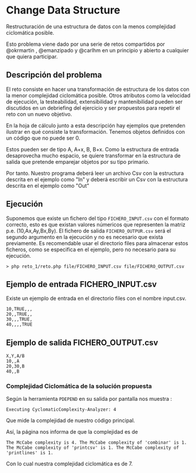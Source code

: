 # Change Data Structure
Restructuración de una estructura de datos con la menos complejidad ciclomática posible.

Esto problema viene dado por una serie de retos compartidos por @okrmartin , @emanzipado y @carlhm en un principio y abierto a cualquier que quiera participar.

## Descripción del problema
El reto consiste en hacer una transformación de estructura de los datos con la menor complejidad ciclomática posible. Otros atributos como la velocidad de ejecución, la testeabilidad, extensibilidad y mantenibilidad pueden ser discutidos en un debriefing del ejercicio y ser propuestos para repetir el reto con un nuevo objetivo.

En la hoja de cálculo junto a esta descripción hay ejemplos que pretenden ilustrar en qué consiste la transformación. Tenemos objetos definidos con un código que no puede ser 0. 

Estos pueden ser de tipo A, A+x, B, B+x. Como la estructura de entrada desaprovecha mucho espacio, se quiere transformar en la estructura de salida que pretende emparejar objetos por su tipo primario.

Por tanto. Nuestro programa deberá leer un archivo Csv con la estructura descrita en el ejemplo como "In" y deberá escribir un Csv con la estructura descrita en el ejemplo como "Out"

## Ejecución

Suponemos que existe un fichero del tipo `FICHERO_INPUT.csv` con el formato correcto, esto es que existan valores númericos que representen la matriz p.e. (10,Ax,Ay,Bx,By). El fichero de salida `FICHERO_OUTPUR.csv` será el segundo argumento en la ejecución y no es necesario que exista previamente. Es recomendable usar el directorio files para almacenar estos ficheros, como se especifica en el ejemplo, pero no necesario para su ejecución.

`> php reto_1/reto.php file/FICHERO_INPUT.csv file/FICHERO_OUTPUT.csv`

## Ejemplo de entrada FICHERO_INPUT.csv

Existe un ejemplo de entrada en el directorio files con el nombre input.csv. 

```
10,TRUE,,,
20,,TRUE,,
30,,,TRUE,
40,,,,TRUE
```

## Ejemplo de salida FICHERO_OUTPUT.csv

```
X,Y,A/B
10,,A
20,30,B
40,,B
```

### Complejidad Ciclomática de la solución propuesta

Según la herramienta `PDEPEND` en su salida por pantalla nos muestra :

``
Executing CyclomaticComplexity-Analyzer: 4
``

Que mide la complejidad de nuestro código principal. 

Así, la página nos informa de que la complejidad es de 

``
The McCabe complexity is 4.
The McCabe complexity of 'combinar' is 1.
The McCabe complexity of 'printcsv' is 1.
The McCabe complexity of 'printlines' is 1.
``

Con lo cual nuestra complejidad ciclomática es de 7.

